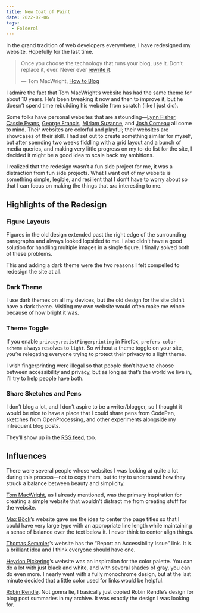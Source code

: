 ```yaml
---
title: New Coat of Paint
date: 2022-02-06
tags:
  - Folderol
---
```


In the grand tradition of web developers everywhere, I have redesigned my website. Hopefully for the last time.

<blockquote>
<p>Once you choose the technology that runs your blog, use it. Don’t replace it, ever. Never ever <a href="https://www.joelonsoftware.com/2000/04/06/things-you-should-never-do-part-i/">rewrite it</a>.</p>
— Tom MacWright, <a href="https://macwright.com/2019/02/06/how-to-blog.html">How to Blog</a>
</blockquote>

I admire the fact that Tom MacWright’s website has had the same theme for about 10 years. He’s been tweaking it now and then to improve it, but he doesn’t spend time rebuilding his website from scratch (like I just did).

Some folks have personal websites that are astounding—[Lynn Fisher](https://lynnandtonic.com/), [Cassie Evans](https://www.cassie.codes/), [George Francis](https://georgefrancis.dev/), [Miriam Suzanne](https://www.miriamsuzanne.com/), and [Josh Comeau](https://www.joshwcomeau.com/) all come to mind. Their websites are colorful and playful; their websites are showcases of their skill. I had set out to create something similar for myself, but after spending two weeks fiddling with a grid layout and a bunch of media queries, and making very little progress on my to-do list for the site, I decided it might be a good idea to scale back my ambitions.

I realized that the redesign wasn’t a fun side project for me, it was a distraction from fun side projects. What I want out of my website is something simple, legible, and resilient that I don’t have to worry about so that I can focus on making the things that *are* interesting to me.

## Highlights of the Redesign

### Figure Layouts
Figures in the old design extended past the right edge of the surrounding paragraphs and always looked lopsided to me. I also didn’t have a good solution for handling multiple images in a single figure. I finally solved both of these problems.

This and adding a dark theme were the two reasons I felt compelled to redesign the site at all.

### Dark Theme
I use dark themes on all my devices, but the old design for the site didn’t have a dark theme. Visiting my own website would often make me wince because of how bright it was.

### Theme Toggle
If you enable `privacy.resistFingerprinting` in Firefox, `prefers-color-scheme` always resolves to `light`. So without a theme toggle on your site, you’re relegating everyone trying to protect their privacy to a light theme.

I wish fingerprinting were illegal so that people don’t have to choose between accessibility and privacy, but as long as that’s the world we live in, I’ll try to help people have both.

### Share Sketches and Pens
I don’t blog a lot, and I don’t aspire to be a writer/blogger, so I thought it would be nice to have a place that I could share pens from CodePen, sketches from OpenProcessing, and other experiments alongside my infrequent blog posts.

They’ll show up in the [RSS feed](/feed.xml), too.

## Influences
There were several people whose websites I was looking at quite a lot during this process—not to copy them, but to try to understand how they struck a balance between beauty and simplicity.

[Tom MacWright](https://macwright.com/), as I already mentioned, was the primary inspiration for creating a simple website that wouldn’t distract me from creating stuff for the website.

[Max Böck](https://mxb.dev/)’s website gave me the idea to center the page titles so that I could have very large type with an appropriate line length while maintaining a sense of balance over the text below it. I never think to center align things.

[Thomas Semmler](https://helloyes.dev/)’s website has the “Report an Accessibility Issue” link. It is a brilliant idea and I think everyone should have one.

[Heydon Pickering](https://heydonworks.com/)’s website was an inspiration for the color palette. You can do a lot with just black and white, and with several shades of gray, you can do even more. I nearly went with a fully monochrome design, but at the last minute decided that a little color used for links would be helpful.

[Robin Rendle](https://www.robinrendle.com/). Not gonna lie, I basically just copied Robin Rendle’s design for blog post summaries in my archive. It was exactly the design I was looking for.
